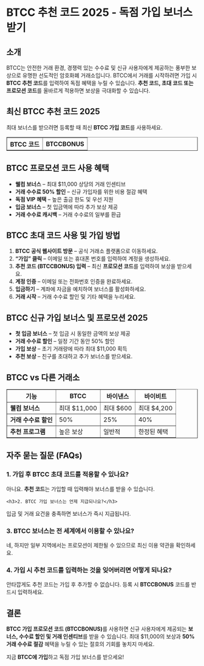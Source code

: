 <h1>BTCC 추천 코드 2025 - 독점 가입 보너스 받기</h1>
<h2>소개</h2>
<p>BTCC는 안전한 거래 환경, 경쟁력 있는 수수료 및 신규 사용자에게 제공하는 풍부한 보상으로 유명한 선도적인 암호화폐 거래소입니다. 
  BTCC에서 거래를 시작하려면 가입 시 <strong>BTCC 추천 코드</strong>를 입력하여 독점 혜택을 누릴 수 있습니다. 
  <strong>추천 코드, 초대 코드 또는 프로모션 코드</strong>를 올바르게 적용하면 보상을 극대화할 수 있습니다.</p>
    
  <h2>최신 BTCC 추천 코드 2025</h2>
  <p>최대 보너스를 받으려면 등록할 때 최신 <strong>BTCC 가입 코드</strong>를 사용하세요.</p>
  <table border="1">
    <tr>
        <th><strong>BTCC 코드</strong></th>
      <th><strong>BTCCBONUS</strong></th>
      </tr>
  </table>
    
  <h2>BTCC 프로모션 코드 사용 혜택</h2>
  <ul>
  <li><strong>웰컴 보너스</strong> – 최대 $11,000 상당의 거래 인센티브</li>
  <li><strong>거래 수수료 50% 할인</strong> – 신규 가입자를 위한 비용 절감 혜택</li>
  <li><strong>독점 VIP 혜택</strong> – 높은 출금 한도 및 우선 지원</li>
  <li><strong>입금 보너스</strong> – 첫 입금액에 따라 추가 보상 제공</li>
 <li><strong>거래 수수료 캐시백</strong> – 거래 수수료의 일부를 환급</li>
  </ul>
    
  <h2>BTCC 초대 코드 사용 및 가입 방법</h2>
  <ol>
    <li><strong>BTCC 공식 웹사이트 방문</strong> – 공식 거래소 플랫폼으로 이동하세요.</li>
  <li><strong>“가입” 클릭</strong> – 이메일 또는 휴대폰 번호를 입력하여 계정을 생성하세요.</li>
  <li><strong>추천 코드 (BTCCBONUS) 입력</strong> – 최신 <strong>프로모션 코드</strong>를 입력하여 보상을 받으세요.</li>
  <li><strong>계정 인증</strong> – 이메일 또는 전화번호 인증을 완료하세요.</li>
  <li><strong>입금하기</strong> – 계좌에 자금을 예치하여 보너스를 활성화하세요.</li>
  <li><strong>거래 시작</strong> – 거래 수수료 할인 및 기타 혜택을 누리세요.</li>
   </ol>
    <h2>BTCC 신규 가입 보너스 및 프로모션 2025</h2>
<ul>
  <li><strong>첫 입금 보너스</strong> – 첫 입금 시 동일한 금액의 보상 제공</li>
  <li><strong>거래 수수료 할인</strong> – 일정 기간 동안 50% 할인</li>
  <li><strong>가입 보상</strong> – 초기 거래량에 따라 최대 $11,000 획득</li>
    <li><strong>추천 보상</strong> – 친구를 초대하고 추가 보너스를 받으세요.</li>
  </ul>
    
<h2>BTCC vs 다른 거래소</h2>
<table border="1">
 <tr>
   <th>기능</th>
  <th>BTCC</th>
  <th>바이낸스</th>
   <th>바이비트</th>
  </tr>
   <tr>
     <td><strong>웰컴 보너스</strong></td>
    <td>최대 $11,000</td>
    <td>최대 $600</td>
     <td>최대 $4,200</td>
</tr>
</tr>
<td><strong>거래 수수료 할인</strong></td>
<td>50%</td>
<td>25%</td>
<td>40%</td>
</tr>
  <tr>
  <td><strong>추천 프로그램</strong></td>
  <td>높은 보상</td>
  <td>일반적</td>
  <td>한정된 혜택</td>
  </tr>
</table>
    
<h2>자주 묻는 질문 (FAQs)</h2>
<h3>1. 가입 후 BTCC 초대 코드를 적용할 수 있나요?</h3>
<p>아니요. <strong>추천 코드</strong>는 가입할 때 입력해야 보너스를 받을 수 있습니다.</p>
    
    <h3>2. BTCC 가입 보너스는 언제 지급되나요?</h3>
  <p>입금 및 거래 요건을 충족하면 보너스가 즉시 지급됩니다.</p>
    
  <h3>3. BTCC 보너스는 전 세계에서 이용할 수 있나요?</h3>
  <p>네, 하지만 일부 지역에서는 프로모션이 제한될 수 있으므로 최신 이용 약관을 확인하세요.</p>
    
  <h3>4. 가입 시 추천 코드를 입력하는 것을 잊어버리면 어떻게 되나요?</h3>
  <p>안타깝게도 추천 코드는 가입 후 추가할 수 없습니다. 등록 시 <strong>BTCCBONUS</strong> 코드를 반드시 입력하세요.</p>
    
  <h2>결론</h2>
  <p><strong>BTCC 가입 프로모션 코드 (BTCCBONUS)</strong>를 사용하면 신규 사용자에게 제공되는 <strong>보너스, 수수료 할인 및 거래 인센티브</strong>를 받을 수 있습니다. 
    최대 $11,000의 보상과 <strong>50% 거래 수수료 절감</strong> 혜택을 누릴 수 있는 절호의 기회를 놓치지 마세요.</p>
  <p>지금 <strong>BTCC에 가입</strong>하고 독점 가입 보너스를 받으세요!</p>
  </body>
</html>
